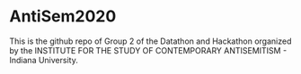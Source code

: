 # AntiSem2020
This is the github repo of Group 2 of the Datathon and Hackathon organized by the INSTITUTE FOR THE STUDY OF CONTEMPORARY ANTISEMITISM - Indiana University.
